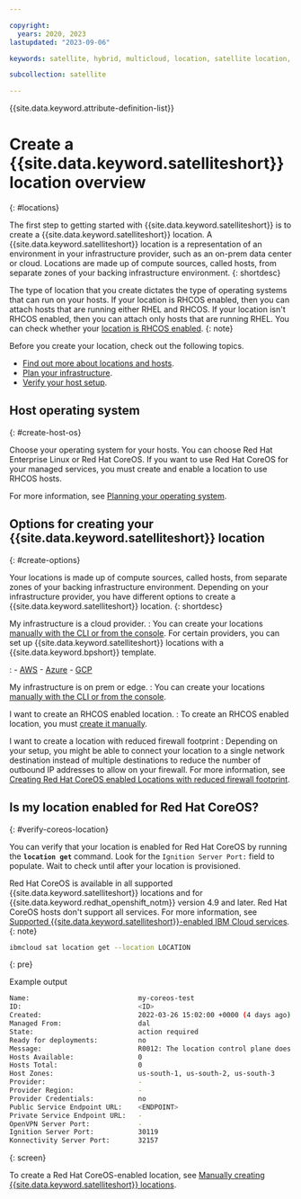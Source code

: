 ```yaml
---

copyright:
  years: 2020, 2023
lastupdated: "2023-09-06"

keywords: satellite, hybrid, multicloud, location, satellite location, create location

subcollection: satellite

---
```


{{site.data.keyword.attribute-definition-list}}

# Create a {{site.data.keyword.satelliteshort}} location overview
{: #locations}

The first step to getting started with {{site.data.keyword.satelliteshort}} is to create a {{site.data.keyword.satelliteshort}} location. A {{site.data.keyword.satelliteshort}} location is a representation of an environment in your infrastructure provider, such as an on-prem data center or cloud. Locations are made up of compute sources, called hosts, from separate zones of your backing infrastructure environment. 
{: shortdesc}

The type of location that you create dictates the type of operating systems that can run on your hosts. If your location is RHCOS enabled, then you can attach hosts that are running either RHEL and RHCOS. If your location isn't RHCOS enabled, then you can attach only hosts that are running RHEL. You can check whether your [location is RHCOS enabled](/docs/satellite?topic=satellite-locations#verify-coreos-location).
{: note}

Before you create your location, check out the following topics.

- [Find out more about locations and hosts](/docs/satellite?topic=satellite-location-host).
- [Plan your infrastructure](/docs/satellite?topic=satellite-infrastructure-plan).
- [Verify your host setup](/docs/satellite?topic=satellite-host-network-check).

## Host operating system
{: #create-host-os}

Choose your operating system for your hosts. You can choose Red Hat Enterprise Linux or Red Hat CoreOS. If you want to use Red Hat CoreOS for your managed services, you must create and enable a location to use RHCOS hosts.

For more information, see [Planning your operating system](/docs/satellite?topic=satellite-infrastructure-plan#infras-plan-os).


## Options for creating your {{site.data.keyword.satelliteshort}} location
{: #create-options}

Your locations is made up of compute sources, called hosts, from separate zones of your backing infrastructure environment. Depending on your infrastructure provider, you have different options to create a {{site.data.keyword.satelliteshort}} location.
{: shortdesc}

My infrastructure is a cloud provider.
:    You can create your locations [manually with the CLI or from the console](/docs/satellite?topic=satellite-loc-manual-create). For certain providers, you can set up {{site.data.keyword.satelliteshort}} locations with a {{site.data.keyword.bpshort}} template. 

:    - [AWS](/docs/satellite?topic=satellite-loc-aws-create-auto)
     - [Azure](/docs/satellite?topic=satellite-loc-azure-create-auto)
     - [GCP](/docs/satellite?topic=satellite-loc-gcp-template)

My infrastructure is on prem or edge.
:    You can create your locations [manually with the CLI or from the console](/docs/satellite?topic=satellite-loc-manual-create).  

I want to create an RHCOS enabled location.
:    To create an RHCOS enabled location, you must [create it manually](/docs/satellite?topic=satellite-loc-manual-create). 

I want to create a location with reduced firewall footprint
:    Depending on your setup, you might be able to connect your location to a single network destination instead of multiple destinations to reduce the number of outbound IP addresses to allow on your firewall. For more information, see [Creating Red Hat CoreOS enabled Locations with reduced firewall footprint](/docs/satellite?topic=satellite-coreos-reduced-firewall).


## Is my location enabled for Red Hat CoreOS?
{: #verify-coreos-location}

You can verify that your location is enabled for Red Hat CoreOS by running the **`location get`** command. Look for the `Ignition Server Port:` field to populate. Wait to check until after your location is provisioned. 

Red Hat CoreOS is available in all supported {{site.data.keyword.satelliteshort}} locations and for {{site.data.keyword.redhat_openshift_notm}} version 4.9 and later. Red Hat CoreOS hosts don't support all services. For more information, see [Supported {{site.data.keyword.satelliteshort}}-enabled IBM Cloud services](/docs/satellite?topic=satellite-managed-services).
{: note}


```sh
ibmcloud sat location get --location LOCATION
```
{: pre}

Example output

```sh
Name:                           my-coreos-test   
ID:                             <ID>   
Created:                        2022-03-26 15:02:00 +0000 (4 days ago)   
Managed From:                   dal   
State:                          action required   
Ready for deployments:          no   
Message:                        R0012: The location control plane does not have hosts in all 3 zones. Add available hosts to your location for the control plane.   
Hosts Available:                0   
Hosts Total:                    0   
Host Zones:                     us-south-1, us-south-2, us-south-3   
Provider:                       -   
Provider Region:                -   
Provider Credentials:           no   
Public Service Endpoint URL:    <ENDPOINT>   
Private Service Endpoint URL:   -   
OpenVPN Server Port:            -   
Ignition Server Port:           30119   
Konnectivity Server Port:       32157
```
{: screen}

To create a Red Hat CoreOS-enabled location, see [Manually creating {{site.data.keyword.satelliteshort}} locations](/docs/satellite?topic=satellite-loc-manual-create).



